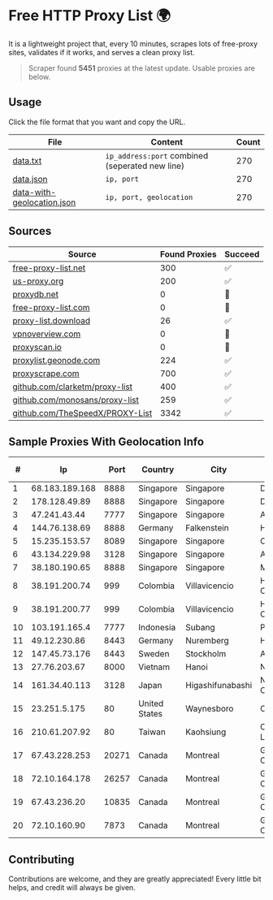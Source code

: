
# Free HTTP Proxy List 🌍

It is a lightweight project that, every 10 minutes, scrapes lots of free-proxy sites, validates if it works, and serves a clean proxy list.


> Scraper found **5451** proxies at the latest update. Usable proxies are below.

## Usage

Click the file format that you want and copy the URL.


|File|Content|Count|
|----|-------|-----|
|[data.txt](https://raw.githubusercontent.com/themiralay/Proxy-List-World/master/data.txt)|`ip_address:port` combined (seperated new line)|270|
|[data.json](https://raw.githubusercontent.com/themiralay/Proxy-List-World/master/data.json)|`ip, port`|270|
|[data-with-geolocation.json](https://raw.githubusercontent.com/themiralay/Proxy-List-World/master/data-with-geolocation.json)|`ip, port, geolocation`|270|

## Sources

|Source|Found Proxies|Succeed|
|------|-------------|-------|
|[free-proxy-list.net](https://free-proxy-list.net)|300|✅|
|[us-proxy.org](https://www.us-proxy.org)|200|✅|
|[proxydb.net](http://proxydb.net)|0|🚫|
|[free-proxy-list.com](https://free-proxy-list.com/?page=&port=&type%5B%5D=http&type%5B%5D=https&up_time=0&search=Search)|0|🚫|
|[proxy-list.download](https://www.proxy-list.download/HTTP)|26|✅|
|[vpnoverview.com](https://vpnoverview.com/privacy/anonymous-browsing/free-proxy-servers)|0|🚫|
|[proxyscan.io](https://www.proxyscan.io)|0|🚫|
|[proxylist.geonode.com](https://proxylist.geonode.com/api/proxy-list?limit=300&page=1&sort_by=lastChecked&sort_type=desc&protocols=http,https)|224|✅|
|[proxyscrape.com](https://api.proxyscrape.com/v2/?request=displayproxies&protocol=http&timeout=10000&country=all&ssl=all&anonymity=all)|700|✅|
|[github.com/clarketm/proxy-list](https://raw.githubusercontent.com/clarketm/proxy-list/master/proxy-list-raw.txt)|400|✅|
|[github.com/monosans/proxy-list](https://raw.githubusercontent.com/monosans/proxy-list/main/proxies/http.txt)|259|✅|
|[github.com/TheSpeedX/PROXY-List](https://raw.githubusercontent.com/TheSpeedX/PROXY-List/master/http.txt)|3342|✅|


## Sample Proxies With Geolocation Info

|#|Ip|Port|Country|City|Internet Service Provider|
|-|--|----|-------|----|-------------------------|
|1|68.183.189.168|8888|Singapore|Singapore|DigitalOcean, LLC|
|2|178.128.49.89|8888|Singapore|Singapore|DigitalOcean, LLC|
|3|47.241.43.44|7777|Singapore|Singapore|Alibaba Cloud LLC|
|4|144.76.138.69|8888|Germany|Falkenstein|Hetzner Online GmbH|
|5|15.235.153.57|8089|Singapore|Singapore|OVH Hosting|
|6|43.134.229.98|3128|Singapore|Singapore|Aceville Pte.ltd|
|7|38.180.190.65|8888|Singapore|Singapore|M247 Europe SRL|
|8|38.191.200.74|999|Colombia|Villavicencio|Hola Telecomunicacines Colombia S.A.S|
|9|38.191.200.77|999|Colombia|Villavicencio|Hola Telecomunicacines Colombia S.A.S|
|10|103.191.165.4|7777|Indonesia|Subang|PT Sakti Wijaya Network|
|11|49.12.230.86|8443|Germany|Nuremberg|Hetzner Online GmbH|
|12|147.45.73.176|8443|Sweden|Stockholm|Aeza International LTD|
|13|27.76.203.67|8000|Vietnam|Hanoi|Newass2011xDSLHCMC|
|14|161.34.40.113|3128|Japan|Higashifunabashi|NTT PC Communications, Inc.|
|15|23.251.5.175|80|United States|Waynesboro|CABLE ONE, INC.|
|16|210.61.207.92|80|Taiwan|Kaohsiung|Chunghwa Telecom Co., Ltd.|
|17|67.43.228.253|20271|Canada|Montreal|GloboTech Communications|
|18|72.10.164.178|26257|Canada|Montreal|GloboTech Communications|
|19|67.43.236.20|10835|Canada|Montreal|GloboTech Communications|
|20|72.10.160.90|7873|Canada|Montreal|GloboTech Communications|



## Contributing

Contributions are welcome, and they are greatly appreciated! Every
little bit helps, and credit will always be given.

